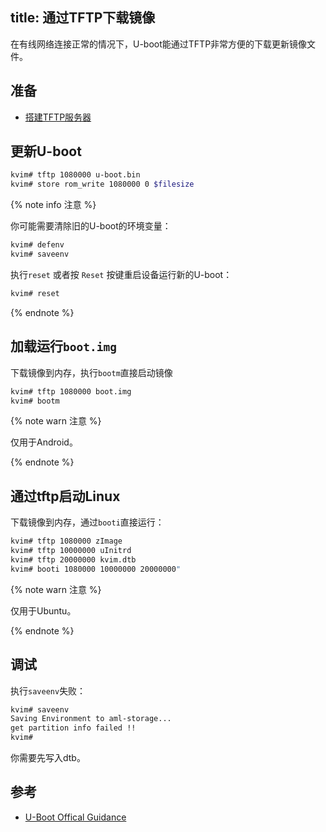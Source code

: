 title: 通过TFTP下载镜像
---

在有线网络连接正常的情况下，U-boot能通过TFTP非常方便的下载更新镜像文件。

## 准备
* [搭建TFTP服务器](/zh-cn/vim1/SetupTFTPServer.html)

## 更新U-boot

```bash
kvim# tftp 1080000 u-boot.bin
kvim# store rom_write 1080000 0 $filesize
```

{% note info 注意 %}

你可能需要清除旧的U-boot的环境变量：

```bash
kvim# defenv
kvim# saveenv
```

执行`reset` 或者按 `Reset` 按键重启设备运行新的U-boot：

```bash
kvim# reset
```

{% endnote %}

## 加载运行`boot.img`

下载镜像到内存，执行`bootm`直接启动镜像

```bash
kvim# tftp 1080000 boot.img
kvim# bootm
```

{% note warn 注意 %}

仅用于Android。

{% endnote %}

## 通过tftp启动Linux

下载镜像到内存，通过`booti`直接运行：

```bash
kvim# tftp 1080000 zImage
kvim# tftp 10000000 uInitrd
kvim# tftp 20000000 kvim.dtb
kvim# booti 1080000 10000000 20000000"
```

{% note warn 注意 %}

仅用于Ubuntu。

{% endnote %}


## 调试

执行`saveenv`失败：

```bash
kvim# saveenv
Saving Environment to aml-storage...
get partition info failed !!
kvim#
```

你需要先写入dtb。
## 参考
* [U-Boot Offical Guidance](http://www.denx.de/wiki/view/DULG/UBoot)
